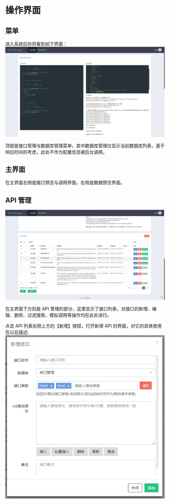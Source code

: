# 操作界面

## 菜单

进入系统后你将看到如下界面：
![img](./img/main_01.png)

顶部是接口管理与数据库管理菜单，其中数据库管理仅显示当前数据库列表，基于响应时间的考虑，此处不作为配置信息被后台调用。

## 主界面

在主界面左侧是接口预览与调用界面，右侧是数据预览界面。

## API 管理

![img](./img/main_02.png)

在主界面下方则是 API 管理的部分，这里显示了接口列表，对接口的新增、编辑、删除、过滤搜索、模拟调用等操作均在此处进行。

点击 API 列表右侧上方的【新增】按钮，打开新增 API 的界面，对它的具体使用在以后描述:
![img](./img/main_03.png)
